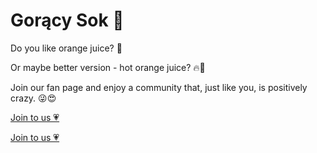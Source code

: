 # Gorący Sok 🍹

Do you like orange juice? 🍹 

Or maybe better version - hot orange juice? 🔥🍹

Join our fan page and enjoy a community that, just like you, is positively crazy. 😜😍


[Join to us 💗](https://goracy-sok.web.app)

<a href="https://goracy-sok.web.app" target="_blank">Join to us 💗</a>
